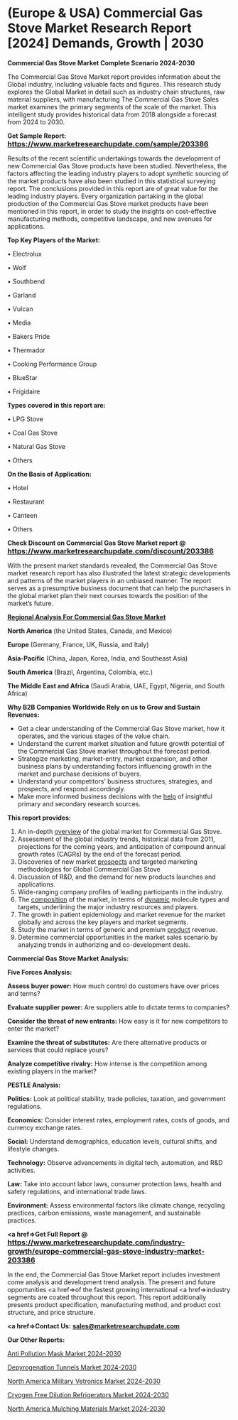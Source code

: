 # (Europe & USA) Commercial Gas Stove Market Research Report [2024] Demands, Growth | 2030

<strong>Commercial Gas Stove Market Complete Scenario 2024-2030</strong>

The Commercial Gas Stove Market report provides information about the Global industry, including valuable facts and figures. This research study explores the Global Market in detail such as industry chain structures, raw material suppliers, with manufacturing The Commercial Gas Stove Sales market examines the primary segments of the scale of the market. This intelligent study provides historical data from 2018 alongside a forecast from 2024 to 2030.

<strong>Get Sample Report: <a href=https://www.marketresearchupdate.com/sample/203386><font size=3 color=#0000ff>https://www.marketresearchupdate.com/sample/203386</font></a></strong>

Results of the recent scientific undertakings towards the development of new Commercial Gas Stove products have been studied. Nevertheless, the factors affecting the leading industry players to adopt synthetic sourcing of the market products have also been studied in this statistical surveying report. The conclusions provided in this report are of great value for the leading industry players. Every organization partaking in the global production of the Commercial Gas Stove market products have been mentioned in this report, in order to study the insights on cost-effective manufacturing methods, competitive landscape, and new avenues for applications.

<strong>Top Key Players of the Market:</strong>

• Electrolux

• Wolf

• Southbend

• Garland

• Vulcan

• Media

• Bakers Pride

• Thermador

• Cooking Performance Group

• BlueStar

• Frigidaire

<strong>Types covered in this report are: </strong>

• LPG Stove

• Coal Gas Stove

• Natural Gas Stove

• Others

<strong>On the Basis of Application:</strong>

• Hotel

• Restaurant

• Canteen

• Others

<strong>Check Discount on Commercial Gas Stove Market report @ <a href=https://www.marketresearchupdate.com/discount/203386><font size=3 color=#0000ff>https://www.marketresearchupdate.com/discount/203386</font></a></strong>

With the present market standards revealed, the Commercial Gas Stove market research report has also illustrated the latest strategic developments and patterns of the market players in an unbiased manner. The report serves as a presumptive business document that can help the purchasers in the global market plan their next courses towards the position of the market’s future.

<strong><u><b>Regional Analysis For Commercial Gas Stove Market</b></u></strong>

<strong><b>North America</b></strong> (the United States, Canada, and Mexico)

<strong><b>Europe </b></strong>(Germany, France, UK, Russia, and Italy)

<strong><b>Asia-Pacific</b></strong> (China, Japan, Korea, India, and Southeast Asia)

<strong><b>South America</b></strong> (Brazil, Argentina, Colombia, etc.)

<strong><b>The Middle East and Africa</b></strong> (Saudi Arabia, UAE, Egypt, Nigeria, and South Africa)

<strong>Why B2B Companies Worldwide Rely on us to Grow and Sustain Revenues:</strong>
<ul>
  <li>Get a clear understanding of the Commercial Gas Stove market, how it operates, and the various stages of the value chain.</li>
  <li>Understand the current market situation and future growth potential of the Commercial Gas Stove market throughout the forecast period.</li>
  <li>Strategize marketing, market-entry, market expansion, and other business plans by understanding factors influencing growth in the market and purchase decisions of buyers.</li>
  <li>Understand your competitors’ business structures, strategies, and prospects, and respond accordingly.</li>
  <li>Make more informed business decisions with the <a href=ASDF991299>help</a> of insightful primary and secondary research sources.</li>
</ul>
<strong>This report provides:</strong>
<ol>
  <li>An in-depth <a href=>overview</a> of the global market for Commercial Gas Stove.</li>
  <li>Assessment of the global industry trends, historical data from 2011, projections for the coming years, and anticipation of compound annual growth rates (CAGRs) by the end of the forecast period.</li>
  <li>Discoveries of new market <a href=>prospects</a> and targeted marketing methodologies for Global Commercial Gas Stove</li>
  <li>Discussion of R&amp;D, and the demand for new products launches and applications.</li>
  <li>Wide-ranging company profiles of leading participants in the industry.</li>
  <li>The <a href=ASDF881288>composition</a> of the market, in terms of <a href=>dynamic</a> molecule types and targets, underlining the major industry resources and players.</li>
  <li>The growth in patient epidemiology and market revenue for the market globally and across the key players and market segments.</li>
  <li>Study the market in terms of generic and premium <a href=>product</a> revenue.</li>
  <li>Determine commercial opportunities in the market sales scenario by analyzing trends in authorizing and co-development deals.</li>
</ol>

<strong>Commercial Gas Stove Market Analysis:</strong>

<strong>Five Forces Analysis:</strong>

<strong>Assess buyer power:</strong> How much control do customers have over prices and terms?

<strong>Evaluate supplier power:</strong> Are suppliers able to dictate terms to companies?

<strong>Consider the threat of new entrants:</strong> How easy is it for new competitors to enter the market?

<strong>Examine the threat of substitutes:</strong> Are there alternative products or services that could replace yours?

<strong>Analyze competitive rivalry:</strong> How intense is the competition among existing players in the market?

<strong>PESTLE Analysis:</strong>

<strong>Politics:</strong> Look at political stability, trade policies, taxation, and government regulations.

<strong>Economics:</strong> Consider interest rates, employment rates, costs of goods, and currency exchange rates.

<strong>Social:</strong> Understand demographics, education levels, cultural shifts, and lifestyle changes.

<strong>Technology:</strong> Observe advancements in digital tech, automation, and R&D activities.

<strong>Law:</strong> Take into account labor laws, consumer protection laws, health and safety regulations, and international trade laws.

<strong>Environment:</strong> Assess environmental factors like climate change, recycling practices, carbon emissions, waste management, and sustainable practices.

<strong><a href=>Get Full Report</a> @ <a href=https://www.marketresearchupdate.com/industry-growth/europe-commercial-gas-stove-industry-market-203386><font size=3 color=#0000ff>https://www.marketresearchupdate.com/industry-growth/europe-commercial-gas-stove-industry-market-203386</font></a></strong>

In the end, the Commercial Gas Stove Market report includes investment come analysis and development trend analysis. The present and future opportunities <a href=>of</a> the fastest growing international <a href=>industry</a> segments are coated throughout this report. This report additionally presents product specification, manufacturing method, and product cost structure, and price structure.

<strong><a href=><strong>Contact Us:</strong></a></strong>
<strong>sales@marketresearchupdate.com</strong>

<strong>Our Other Reports:</strong>

<a href=https://www.linkedin.com/pulse/anti-pollution-mask-market-2023-top-key-players>Anti Pollution Mask Market 2024-2030</a>

<a href=https://www.linkedin.com/pulse/depyrogenation-tunnels-market-size-trends-consumption>Depyrogenation Tunnels Market 2024-2030</a>

<a href=https://www.linkedin.com/pulse/north-america-military-vetronics-market-2023-1f>North America Military Vetronics Market 2024-2030</a>

<a href=https://www.linkedin.com/pulse/cryogen-free-dilution-refrigerators-market-2023-9vmmf/>Cryogen Free Dilution Refrigerators Market 2024-2030</a>

<a href=https://www.linkedin.com/pulse/north-america-mulching-materials-market-trends-2023-o6rjf/>North America Mulching Materials Market 2024-2030</a>
